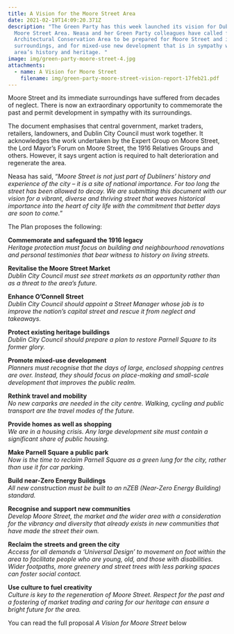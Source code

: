 ```yaml
---
title: A Vision for the Moore Street Area
date: 2021-02-19T14:09:20.371Z
description: "The Green Party has this week launched its vision for Dublin’s
  Moore Street Area. Neasa and her Green Party colleagues have called for an
  Architectural Conservation Area to be prepared for Moore Street and its
  surroundings, and for mixed-use new development that is in sympathy with the
  area’s history and heritage. "
image: img/green-party-moore-street-4.jpg
attachments:
  - name: A Vision for Moore Street
    filename: img/green-party-moore-street-vision-report-17feb21.pdf
---
```

Moore Street and its immediate surroundings have suffered from decades of neglect. There is now an extraordinary opportunity to commemorate the past and permit development in sympathy with its surroundings.

The document emphasises that central government, market traders, retailers, landowners, and Dublin City Council must work together. It acknowledges the work undertaken by the Expert Group on Moore Street, the Lord Mayor’s Forum on Moore Street, the 1916 Relatives Groups and others. However, it says urgent action is required to halt deterioration and regenerate the area.

[](https://www.greenparty.ie/people/neasa-hourigan/)Neasa has said, “*Moore Street is not just part of Dubliners’ history and experience of the city – it is a site of national importance. For too long the street has been allowed to decay. We are submitting this document with our vision for a vibrant, diverse and thriving street that weaves historical importance into the heart of city life with the commitment that better days are soon to come.*”

<!--StartFragment-->

The Plan proposes the following:

**Commemorate and safeguard the 1916 legacy**\
*Heritage protection must focus on building and neighbourhood renovations and personal testimonies that bear witness to history on living streets.*

**Revitalise the Moore Street Market**\
*Dublin City Council must see street markets as an opportunity rather than as a threat to the area’s future.*

**Enhance O’Connell Street**\
*Dublin City Council should appoint a Street Manager whose job is to improve the nation’s capital street and rescue it from neglect and takeaways.*

**Protect existing heritage buildings**\
*Dublin City Council should prepare a plan to restore Parnell Square to its former glory.*

**Promote mixed-use development**\
*Planners must recognise that the days of large, enclosed shopping centres are over. Instead, they should focus on place-making and small-scale development that improves the public realm.*

**Rethink travel and mobility**\
*No new carparks are needed in the city centre. Walking, cycling and public transport are the travel modes of the future.*

**Provide homes as well as shopping**\
*We are in a housing crisis. Any large development site must contain a significant share of public housing.*

**Make Parnell Square a public park**\
*Now is the time to reclaim Parnell Square as a green lung for the city, rather than use it for car parking.*

**Build near-Zero Energy Buildings**\
*All new construction must be built to an nZEB (Near-Zero Energy Building) standard.*

**Recognise and support new communities**\
*Develop Moore Street, the market and the wider area with a consideration for the vibrancy and diversity that already exists in new communities that have made the street their own.*

**Reclaim the streets and green the city**\
*Access for all demands a ‘Universal Design’ to movement on foot within the area to facilitate people who are young, old, and those with disabilities. Wider footpaths, more greenery and street trees with less parking spaces can foster social contact.*

**Use culture to fuel creativity**\
*Culture is key to the regeneration of Moore Street. Respect for the past and a fostering of market trading and caring for our heritage can ensure a bright future for the area.*

You can read the full proposal *A Vision for Moore Street* below
